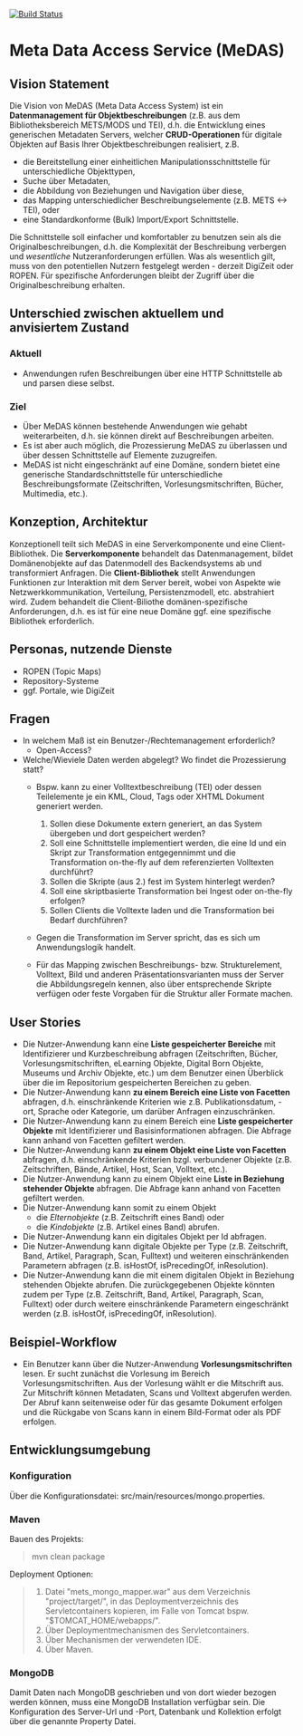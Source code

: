 [![Build Status](https://travis-ci.org/subugoe/Meta-Data-Access-Service.svg?branch=master)](https://travis-ci.org/subugoe/Meta-Data-Access-Service)

# Meta Data Access Service (MeDAS)

## Vision Statement

Die Vision von MeDAS (Meta Data Access System) ist ein **Datenmanagement für Objektbeschreibungen** (z.B. aus dem Bibliotheksbereich METS/MODS und TEI), d.h. die Entwicklung eines generischen Metadaten Servers, welcher **CRUD-Operationen** für digitale Objekten auf Basis Ihrer Objektbeschreibungen realisiert, z.B.

* die Bereitstellung einer einheitlichen Manipulationsschnittstelle für unterschiedliche Objekttypen,
* Suche über Metadaten,
* die Abbildung von Beziehungen und Navigation über diese, 
* das Mapping unterschiedlicher Beschreibungselemente (z.B. METS <-> TEI), oder
* eine Standardkonforme (Bulk) Import/Export Schnittstelle. 

Die Schnittstelle soll einfacher und komfortabler zu benutzen sein als die Originalbeschreibungen, d.h. die Komplexität der Beschreibung verbergen und *wesentliche* Nutzeranforderungen erfüllen. Was als wesentlich gilt, muss von den potentiellen Nutzern festgelegt werden - derzeit DigiZeit oder ROPEN. Für spezifische Anforderungen bleibt der Zugriff über die Originalbeschreibung erhalten. 

## Unterschied zwischen aktuellem und anvisiertem Zustand
### Aktuell
* Anwendungen rufen Beschreibungen über eine HTTP Schnittstelle ab und parsen diese selbst. 

### Ziel
* Über MeDAS können bestehende Anwendungen wie gehabt weiterarbeiten, d.h. sie können direkt auf Beschreibungen arbeiten. 
* Es ist aber auch möglich, die Prozessierung MeDAS zu überlassen und über dessen Schnittstelle auf Elemente zuzugreifen.
* MeDAS ist nicht eingeschränkt auf eine Domäne, sondern bietet eine generische Standardschnittstelle für unterschiedliche Beschreibungsformate (Zeitschriften, Vorlesungsmitschriften, Bücher, Multimedia, etc.).

## Konzeption, Architektur
Konzeptionell teilt sich MeDAS in eine Serverkomponente und eine Client-Bibliothek. Die **Serverkomponente** behandelt das Datenmanagement, bildet Domänenobjekte auf das Datenmodell des Backendsystems ab und transformiert Anfragen. Die **Client-Bibliothek** stellt Anwendungen Funktionen zur Interaktion mit dem Server bereit, wobei von Aspekte wie Netzwerkkommunikation, Verteilung, Persistenzmodell, etc. abstrahiert wird. Zudem behandelt die Client-Biliothe domänen-spezifische Anforderungen, d.h. es ist für eine neue Domäne ggf. eine spezifische Bibliothek erforderlich. 

## Personas, nutzende Dienste
* ROPEN (Topic Maps)
* Repository-Systeme
* ggf. Portale, wie DigiZeit

## Fragen
* In welchem Maß ist ein Benutzer-/Rechtemanagement erforderlich?
	* Open-Access? 
* Welche/Wieviele Daten werden abgelegt? Wo findet die Prozessierung statt?
	* Bspw. kann zu einer Volltextbeschreibung (TEI) oder dessen Teilelemente je ein KML, Cloud, Tags oder XHTML Dokument generiert werden.   

		1. Sollen diese Dokumente extern generiert, an das System übergeben und dort gespeichert werden?  
		2. Soll eine Schnittstelle implementiert werden, die eine Id und ein Skript zur Transformation entgegennimmt und die Transformation on-the-fly auf dem referenzierten Volltexten durchführt?
		3. Sollen die Skripte (aus 2.) fest im System hinterlegt werden?
		4. Soll eine skriptbasierte Transformation bei Ingest oder on-the-fly erfolgen?
		5. Sollen Clients die Volltexte laden und die Transformation bei Bedarf durchführen?

	* Gegen die Transformation im Server spricht, das es sich um Anwendungslogik handelt. 
	* Für das Mapping zwischen Beschreibungs- bzw. Strukturelement, Volltext, Bild und anderen Präsentationsvarianten muss der Server die Abbildungsregeln kennen, also über entsprechende Skripte verfügen oder feste Vorgaben für die Struktur aller Formate machen. 

## User Stories

* Die Nutzer-Anwendung kann eine **Liste gespeicherter Bereiche** mit Identifizierer und Kurzbeschreibung abfragen (Zeitschriften, Bücher, Vorlesungsmitschriften, eLearning Objekte, Digital Born Objekte, Museums und Archiv Objekte, etc.) um dem Benutzer einen Überblick über die im Repositorium gespeicherten Bereichen zu geben.
* Die Nutzer-Anwendung kann **zu einem Bereich eine Liste von Facetten** abfragen, d.h. einschränkende Kriterien wie z.B. Publikationsdatum, -ort, Sprache oder Kategorie, um darüber Anfragen einzuschränken.
* Die Nutzer-Anwendung kann zu einem Bereich eine **Liste gespeicherter Objekte** mit Identifizierer und Basisinformationen abfragen. Die Abfrage kann anhand von Facetten gefiltert werden.
* Die Nutzer-Anwendung kann **zu einem Objekt eine Liste von Facetten** abfragen, d.h. einschränkende Kriterien bzgl. verbundener Objekte (z.B. Zeitschriften, Bände, Artikel, Host, Scan, Volltext, etc.).
* Die Nutzer-Anwendung kann zu einem Objekt eine **Liste in Beziehung stehender Objekte** abfragen. Die Abfrage kann anhand von Facetten gefiltert werden.
* Die Nutzer-Anwendung kann somit zu einem Objekt
	* die *Elternobjekte*  (z.B. Zeitschrift eines Band) oder
	* die *Kindobjekte*  (z.B. Artikel eines Band) abrufen.
* Die Nutzer-Anwendung kann ein digitales Objekt per Id abfragen.
* Die Nutzer-Anwendung kann digitale Objekte per Type (z.B. Zeitschrift, Band, Artikel, Paragraph, Scan, Fulltext) und weiteren einschränkenden Parametern abfragen (z.B. isHostOf, isPrecedingOf, inResolution).
* Die Nutzer-Anwendung kann die mit einem digitalen Objekt in Beziehung stehenden Objekte abrufen. Die zurückgegebenen Objekte könnten zudem per Type (z.B. Zeitschrift, Band, Artikel, Paragraph, Scan, Fulltext) oder durch weitere einschränkende Parametern eingeschränkt werden (z.B. isHostOf, isPrecedingOf, inResolution).


## Beispiel-Workflow 
* Ein Benutzer kann über die Nutzer-Anwendung **Vorlesungsmitschriften** lesen. Er sucht zunächst die Vorlesung im Bereich Vorlesungsmitschriften. Aus der Vorlesung wählt er die Mitschrift aus. Zur Mitschrift können Metadaten, Scans und Volltext abgerufen werden. Der Abruf kann seitenweise oder für das gesamte Dokument erfolgen und die Rückgabe von Scans kann in einem Bild-Format oder als PDF erfolgen. 

## Entwicklungsumgebung
### Konfiguration
Über die Konfigurationsdatei: src/main/resources/mongo.properties.

### Maven
Bauen des Projekts:
>mvn clean package

Deployment Optionen:
>1. Datei "mets_mongo_mapper.war" aus dem Verzeichnis "project/target/", in das Deploymentverzeichnis des Servletcontainers kopieren, im Falle von Tomcat bspw. "$TOMCAT_HOME/webapps/".
>2. Über Deploymentmechanismen des Servletcontainers.
>3. Über Mechanismen der verwendeten IDE.
>4. Über Maven.

### MongoDB
Damit Daten nach MongoDB geschrieben und von dort wieder bezogen werden können, muss eine MongoDB Installation verfügbar sein. Die Konfiguration des Server-Url und -Port, Datenbank und Kollektion erfolgt über die genannte Property Datei.

